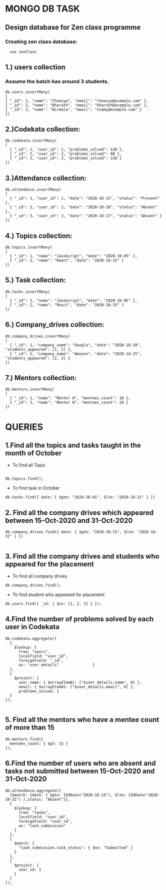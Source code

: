 # MONGO DB TASK

## Design database for Zen class programme

### Creating zen class database:

  
```
  use zenClass 
```

## 1.) users collection 

### Assume the batch has around 3 students.
  
  ```
  db.users.insertMany(
  [
  { "_id": 1, "name": "Chowiya", "email": "chowiya@example.com" },
  { "_id": 2, "name": "Bharath", "email": "bharath@example.com" },
  { "_id": 3, "name": "Nirmala", "email": "nimmy@example.com" }
  ])
  ```

 ## 2.)Codekata collection:

```
db.codekata.insertMany(
[
  { "_id": 1, "user_id": 1, "problems_solved": 120 },
  { "_id": 2, "user_id": 2, "problems_solved": 80 },
  { "_id": 3, "user_id": 3, "problems_solved": 150 }
])
```

## 3.)Attendance collection:

```
db.attendance.insertMany(
[
  { "_id": 1, "user_id": 1, "date": "2020-10-15", "status": "Present" },
  { "_id": 2, "user_id": 2, "date": "2020-10-16", "status": "Absent" },
  { "_id": 3, "user_id": 3, "date": "2020-10-17", "status": "Absent" }
])
```

## 4.) Topics collection:

```
db.topics.insertMany(
[
  { "_id": 1, "name": "JavaScript", "date": "2020-10-05" },
  { "_id": 2, "name": "React", "date": "2020-10-15" }
])
```

## 5.) Task collection:

```
db.tasks.insertMany(
[
  { "_id": 1, "name": "JavaScript", "date": "2020-10-05" },
  { "_id": 2, "name": "React", "date": "2020-10-15" }
])
```

## 6.) Company_drives collection:

```
db.company_drives.insertMany(
[
  { "_id": 1, "company_name": "Google", "date": "2020-10-20", "students_appeared": [1, 2] },
  { "_id": 2, "company_name": "Amazon", "date": "2020-10-25", "students_appeared": [2, 3] }
])
```

## 7.) Mentors collection:

```
db.mentors.insertMany(
[
  { "_id": 1, "name": "Mentor A", "mentees_count": 10 },
  { "_id": 2, "name": "Mentor B", "mentees_count": 20 }
])
```

# QUERIES

## 1.Find all the topics and tasks taught in the month of October

- To find all Topic
```

db.topics.find();

```
- To find task in October
```
db.tasks.find({ date: { $gte: "2020-10-01", $lte: "2020-10-31" } })

```



## 2. Find all the company drives which appeared between 15-Oct-2020 and 31-Oct-2020
```
db.company_drives.find({ date: { $gte: "2020-10-15", $lte: "2020-10-31" } })


```

## 3. Find all the company drives and students who appeared for the placement

- To find all company drives
```
db.company_drives.find();

```
- To find student who appeared for placement
```
db.users.find({ _id: { $in: [1, 2, 3] } });

```

## 4.Find the number of problems solved by each user in Codekata

```
db.codekata.aggregate([
  {
    $lookup: {
      from: "users",                
      localField: "user_id",        
      foreignField: "_id",          
      as: "user_details"               }
  },
  {
    $project: {
      user_name: { $arrayElemAt: ["$user_details.name", 0] }, 
      email: { $arrayElemAt: ["$user_details.email", 0] },    
      problems_solved: 1                                      
  }
]);


```

## 5.  Find all the mentors who have a mentee count of more than 15

```
db.mentors.find({
  mentees_count: { $gt: 15 }
});

```

## 6.Find the number of users who are absent and tasks not submitted between 15-Oct-2020 and 31-Oct-2020

```
db.attendance.aggregate([
  {$match: {date: { $gte: ISODate("2020-10-15"), $lte: ISODate("2020-10-31") },status: "Absent"}},
  {
    $lookup: {
      from: "tasks",
      localField: "user_id",
      foreignField: "user_id",
      as: "task_submission"
    }
  },
  {
    $match: {
      "task_submission.task_status": { $ne: "Submitted" }  
    }
  },
  {
    $project: {
      user_id: 1
    }
  }
]);


```



